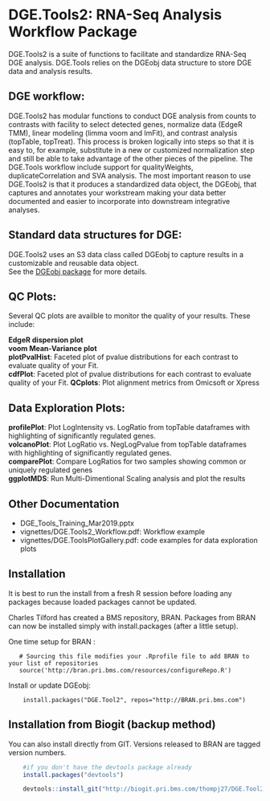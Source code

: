 # DGE.Tools2: RNA-Seq Analysis Workflow Package

DGE.Tools2 is a suite of functions to facilitate and standardize RNA-Seq DGE analysis.  DGE.Tools relies on the DGEobj data structure to store DGE data and analysis results.  


## DGE workflow:

DGE.Tools2 has modular functions to conduct DGE analysis from counts to
contrasts with facility to select detected genes, normalize data (EdgeR TMM),
linear modeling (limma voom and lmFit), and contrast analysis (topTable,
topTreat). This process is broken logically into steps so that it is easy to,
for example, substitute in a new or customized normalization step and still be
able to take advantage of the other pieces of the pipeline. The DGE.Tools
workflow include support for qualityWeights, duplicateCorrelation and SVA
analysis.  The most important reason  to use DGE.Tools2 is that it produces a
standardized data object, the DGEobj, that captures and annotates your
workstream making your data better documented and easier to incorporate into
downstream integrative analyses.

## Standard data structures for DGE:

DGE.Tools2 uses an S3 data class called DGEobj to capture results in a customizable and reusable data object.  
See the [DGEobj package](https://biogit.pri.bms.com/thompj27/DGE.Tools2) for more details.

## QC Plots:

Several QC plots are availble to monitor the quality of your results. These include:

**EdgeR dispersion plot**   
**voom Mean-Variance plot**   
**plotPvalHist**: Faceted plot of pvalue distributions for each contrast to evaluate quality of your Fit.   
**cdfPlot**: Faceted plot of pvalue distributions for each contrast to evaluate quality of your Fit. 
**QCplots**: Plot alignment metrics from Omicsoft or Xpress  

## Data Exploration Plots:

**profilePlot**: Plot LogIntensity vs. LogRatio from topTable dataframes with highlighting of significantly regulated genes.  
**volcanoPlot**: Plot LogRatio vs. NegLogPvalue from topTable dataframes with highlighting of significantly regulated genes.  
**comparePlot**: Compare LogRatios for two samples showing common or uniquely regulated genes  
**ggplotMDS**: Run Multi-Dimentional Scaling analysis and plot the results  


## Other Documentation

* DGE_Tools_Training_Mar2019.pptx   
* vignettes/DGE.Tools2_Workflow.pdf:  Workflow example  
* vignettes/DGE.ToolsPlotGallery.pdf: code examples for data exploration plots  


## Installation 

It is best to run the install from a fresh R session before loading any
packages because loaded packages cannot be updated.

Charles Tilford has created a BMS repository, BRAN.  Packages from BRAN
can now be installed simply with install.packages (after a little setup).

One time setup for BRAN :

```
   # Sourcing this file modifies your .Rprofile file to add BRAN to your list of repositories
   source('http://bran.pri.bms.com/resources/configureRepo.R')
```

Install or update DGEobj:  

```
    install.packages("DGE.Tool2", repos="http://BRAN.pri.bms.com")
```


## Installation from Biogit (backup method)

You can also install directly from GIT.  Versions released to BRAN are tagged version numbers.  

```r
    #if you don't have the devtools package already
    install.packages("devtools") 

    devtools::install_git("http://biogit.pri.bms.com/thompj27/DGE.Tool2", repos=BiocInstaller::biocinstallRepos()) 
```   
